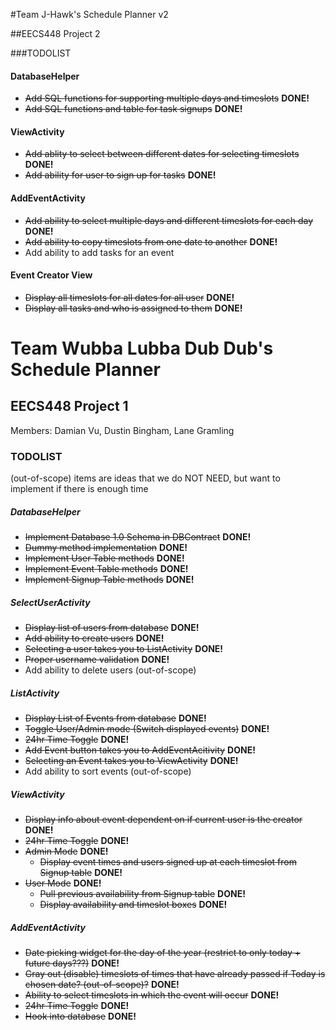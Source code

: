 #Team J-Hawk's Schedule Planner v2

##EECS448 Project 2

###TODOLIST

#### DatabaseHelper
- ~~Add SQL functions for supporting multiple days and timeslots~~ **DONE!**
- ~~Add SQL functions and table for task signups~~ **DONE!**

#### ViewActivity
- ~~Add ablity to select between different dates for selecting timeslots~~ **DONE!**
- ~~Add ability for user to sign up for tasks~~ **DONE!**

#### AddEventActivity
- ~~Add ability to select multiple days and different timeslots for each day~~ **DONE!**
- ~~Add ability to copy timeslots from one date to another~~ **DONE!**
- Add ability to add tasks for an event

#### Event Creator View
- ~~Display all timeslots for all dates for all user~~ **DONE!**
- ~~Display all tasks and who is assigned to them~~ **DONE!**


# Team Wubba Lubba Dub Dub's Schedule Planner

## EECS448 Project 1
Members: Damian Vu, Dustin Bingham, Lane Gramling

### TODOLIST
(out-of-scope) items are ideas that we do NOT NEED, but want to implement if there is enough time

##### DatabaseHelper
- ~~Implement Database 1.0 Schema in DBContract~~ **DONE!**
- ~~Dummy method implementation~~ **DONE!**
- ~~Implement User Table methods~~ **DONE!**
- ~~Implement Event Table methods~~ **DONE!**
- ~~Implement Signup Table methods~~ **DONE!**

##### SelectUserActivity
- ~~Display list of users from database~~ **DONE!**
- ~~Add ability to create users~~ **DONE!**
- ~~Selecting a user takes you to ListActivity~~ **DONE!**
- ~~Proper username validation~~ **DONE!**
- Add ability to delete users (out-of-scope)

##### ListActivity
- ~~Display List of Events from database~~ **DONE!**
- ~~Toggle User/Admin mode (Switch displayed events)~~ **DONE!**
- ~~24hr Time Toggle~~ **DONE!**
- ~~Add Event button takes you to AddEventAcitivity~~ **DONE!**
- ~~Selecting an Event takes you to ViewActivity~~ **DONE!**
- Add ability to sort events (out-of-scope)

##### ViewActivity
- ~~Display info about event dependent on if current user is the creator~~ **DONE!**
- ~~24hr Time Toggle~~ **DONE!**
- ~~Admin Mode~~ **DONE!**
  - ~~Display event times and users signed up at each timeslot from Signup table~~ **DONE!**
- ~~User Mode~~ **DONE!**
  - ~~Pull previous availability from Signup table~~ **DONE!**
  - ~~Display availability and timeslot boxes~~ **DONE!**
  
##### AddEventActivity
- ~~Date picking widget for the day of the year (restrict to only today + future days???)~~ **DONE!**
- ~~Gray out (disable) timeslots of times that have already passed if Today is chosen date? (out-of-scope)?~~ **DONE!**
- ~~Ability to select timeslots in which the event will occur~~ **DONE!**
- ~~24hr Time Toggle~~ **DONE!**
- ~~Hook into database~~ **DONE!**
